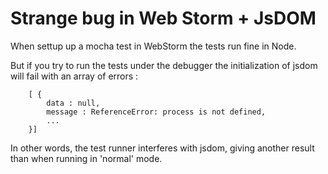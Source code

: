 # Strange bug in Web Storm + JsDOM

When settup up a mocha test in WebStorm the tests run fine in Node.

But if you try to run the tests under the debugger the initialization of
jsdom will fail with an array of errors :

```
	[ {
		data : null,
		message : ReferenceError: process is not defined,
		...
	}]
```

In other words, the test runner interferes with jsdom, giving another result
than when running in 'normal' mode.